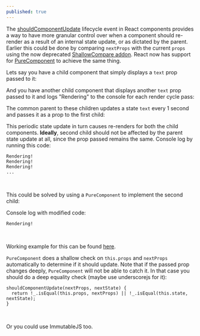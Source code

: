 ```yaml
---
published: true
---
```

The [shouldComponentUpdate](https://facebook.github.io/react/docs/react-component.html#shouldcomponentupdate) lifecycle event in React components provides a way to have more granular control over when a component should re-render as a result of an internal state update, or as dictated by the parent. Earlier this could be done by comparing `nextProps` with the current `props` using the now deprecated [ShallowCompare addon](https://facebook.github.io/react/docs/shallow-compare.html). React now has support for [PureComponent](https://facebook.github.io/react/docs/react-api.html#react.purecomponent) to achieve the same thing.

Lets say you have a child component that simply displays a `text` prop passed to it:

<script src="https://gist.github.com/tocttou/65b78208a168a7f54aa2d888d70e3514.js"></script>

And you have another child component that displays another `text` prop passed to it and logs "Rendering" to the console for each render cycle pass:

<script src="https://gist.github.com/tocttou/42954e96f3eceec28a0b207927baabdd.js"></script>

The common parent to these children updates a state `text` every 1 second and passes it as a prop to the first child:

<script src="https://gist.github.com/tocttou/447eed019c83a5be8793ac9d04117488.js"></script>

This periodic state update in turn causes re-renders for both the child components. **Ideally**, second child should not be affected by the parent state update at all, since the prop passed remains the same. Console log by running this code:

```
Rendering!
Rendering!
Rendering!
...
```
<br />

This could be solved by using a `PureComponent` to implement the second child:

<script src="https://gist.github.com/tocttou/d283b67dc8d66704c3c737411e364557.js"></script>

Console log with modified code:

```
Rendering!
```
<br />

Working example for this can be found [here](https://www.webpackbin.com/bins/-KgDvo4EG5QTmFinbUlL).

`PureComponent` does a shallow check on `this.props` and `nextProps` automatically to determine if it should update. Note that if the passed prop changes deeply, `PureComponent` will not be able to catch it. In that case you should do a deep equality check (maybe use underscorejs for it):

```
shouldComponentUpdate(nextProps, nextState) {
  return !_.isEqual(this.props, nextProps) || !_.isEqual(this.state, nextState);
}
```
<br />

Or you could use ImmutableJS too.
